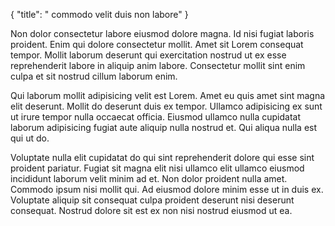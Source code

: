 {
  "title": " commodo velit duis non labore"
}

Non dolor consectetur labore eiusmod dolore magna. Id nisi fugiat laboris proident. Enim qui dolore consectetur mollit. Amet sit Lorem consequat tempor. Mollit laborum deserunt qui exercitation nostrud ut ex esse reprehenderit labore in aliquip anim labore. Consectetur mollit sint enim culpa et sit nostrud cillum laborum enim.

Qui laborum mollit adipisicing velit est Lorem. Amet eu quis amet sint magna elit deserunt. Mollit do deserunt duis ex tempor. Ullamco adipisicing ex sunt ut irure tempor nulla occaecat officia. Eiusmod ullamco nulla cupidatat laborum adipisicing fugiat aute aliquip nulla nostrud et. Qui aliqua nulla est qui ut do.

Voluptate nulla elit cupidatat do qui sint reprehenderit dolore qui esse sint proident pariatur. Fugiat sit magna elit nisi ullamco elit ullamco eiusmod incididunt laborum velit minim ad et. Non dolor proident nulla amet. Commodo ipsum nisi mollit qui. Ad eiusmod dolore minim esse ut in duis ex. Voluptate aliquip sit consequat culpa proident deserunt nisi deserunt consequat. Nostrud dolore sit est ex non nisi nostrud eiusmod ut ea.
